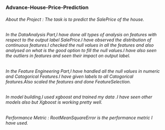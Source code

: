 ### Advance-House-Price-Prediction
###### About the Project : The task is to predict the SalePrice of the house.
###### In the DataAnalysis Part,I have done all types of analysis on features with respect to the output label SalePrice.I have observed the distribution of continuous features.I checked the null values in all the features and also analysed on what is the good option to fill the null values.I have also seen the outliers in features and seen their impact on  output label.
###### In the Feature Engineering Part,I have handled all the null values in numeric and Catogorical Features.I have given labels to all Catogorical features.Also scaled the features and done FeatureSelection.
###### In model building,I used xgboost and trained my data .I have seen other models also but Xgboost is working pretty well.
###### Performance Metric : RootMeanSquareError is the performance metric I have used.
